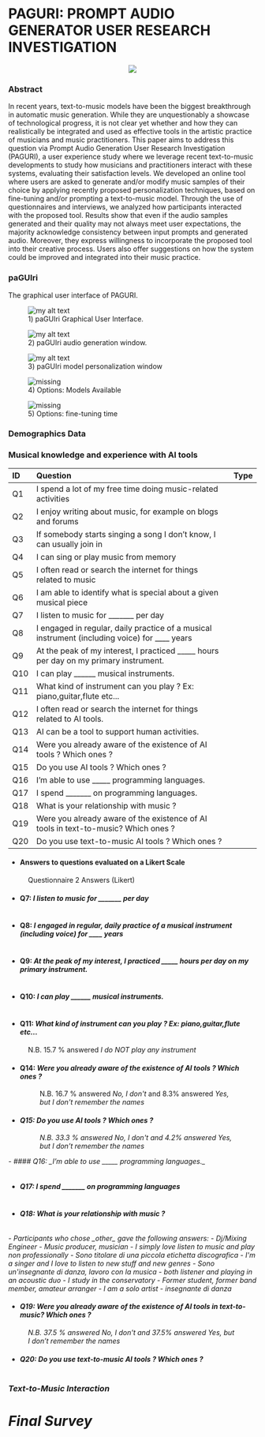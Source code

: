 # PAGURI: PROMPT AUDIO GENERATOR USER RESEARCH INVESTIGATION

<p align="center">
  <img src="figures/PAGURI_Logo.png"/>
</p>


### Abstract 

In recent years, text-to-music models have been the biggest breakthrough in automatic music generation. While they are unquestionably a showcase of technological progress, it is not clear yet whether and how they can realistically be integrated and used as effective tools in the artistic practice of musicians and music practitioners. This paper aims to address this question via Prompt Audio Generation User Research Investigation (PAGURI), a user experience study where we leverage recent text-to-music developments to study how musicians and practitioners interact with these systems, evaluating their satisfaction levels. We developed an online tool where users are asked to generate and/or modify music samples of their choice by applying recently proposed personalization techniques, based on fine-tuning and/or prompting a text-to-music model. Through the use of questionnaires and interviews, we analyzed how participants interacted with the proposed tool. Results show that even if the audio samples generated and their quality may not always meet user expectations, the majority acknowledge consistency between input prompts and generated audio. Moreover, they express willingness to incorporate the proposed tool into their creative process. Users also offer suggestions on how the system could be improved and integrated into their music practice.

### paGUIri
The graphical user interface of PAGURI.
<figure>
  <img src="figures/PaGUIri_1.png" alt="my alt text"/>
  <figcaption>1) paGUIri Graphical User Interface.</figcaption>
</figure>

<figure>
  <img src="figures/PaGUIri_2.png" alt="my alt text"/>
  <figcaption>2) paGUIri audio generation window.</figcaption>
</figure>

<figure>
  <img src="figures/PaGUIri_3.png" alt="my alt text"/>
  <figcaption>3) paGUIri model personalization window</figcaption>
</figure>

<figure>
    <img src="figures/PaGUIri_4.png" alt='missing' />
    <figcaption>4) Options: Models Available</figcaption>
</figure>
<figure>
    <img src="figures/PaGUIri_5.png" alt='missing' />
    <figcaption>5) Options: fine-tuning time</figcaption>
</figure>


### Demographics Data



### Musical knowledge and experience with AI tools

| ID  | Question  |  Type | 
|:---|:---|:---|
| Q1  |  I spend a lot of my free time doing music-related activities |   |
| Q2  |  I enjoy writing about music, for example on blogs and forums |   |
| Q3  | If somebody starts singing a song I don’t know, I can usually join in  |   |
| Q4  |  I can sing or play music from memory |   |
| Q5  |  I often read or search the internet for things related to music |   |
| Q6  |  I am able to identify what is special about a given musical piece  |   |
| Q7  | I listen to music for _______ per day  |   |
| Q8  |I engaged in regular, daily practice of a musical instrument (including voice) for ____ years|   |
| Q9  |At the peak of my interest, I practiced _____ hours per day on my primary instrument.|   |
| Q10  |I can play ______ musical instruments.|   |
| Q11  |What kind of instrument can you play ? Ex: piano,guitar,flute etc...|   |
| Q12  |I often read or search the internet for things related to AI tools.|   |
| Q13  |AI can be a tool to support human activities.|   |
| Q14  |Were you already aware of the existence of AI tools ? Which ones ?|   |
| Q15  |Do you use AI tools ? Which ones ?|   |
| Q16  |I’m able to use _____ programming languages.|   |
| Q17  |I spend _______ on programming languages.|   |
| Q18  |What is your relationship with music ?|   |
| Q19  |Were you already aware of the existence of AI tools in text-to-music? Which ones ?|   |
| Q20  |Do you use text-to-music AI tools ? Which ones ?|   |

- #### Answers to questions evaluated on a Likert Scale
<figure>
  <img src="figures/AI_MUSIC/ai_music_quest_likert.png" alt=""/>
  <figcaption> Questionnaire 2 Answers (Likert)</figcaption>
</figure>

- #### Q7: _I listen to music for _______ per day_
<figure>
  <img src="figures/AI_MUSIC/Q7.png" alt=""/>
</figure>

- #### Q8: _I engaged in regular, daily practice of a musical instrument (including voice) for ____ years_
<figure>
  <img src="figures/AI_MUSIC/Q8.png" alt=""/>
</figure>

- #### Q9: _At the peak of my interest, I practiced _____ hours per day on my primary instrument._
<figure>
  <img src="figures/AI_MUSIC/Q9.png" alt=""/>
</figure>

- #### Q10: _I can play ______ musical instruments._
<figure>
  <img src="figures/AI_MUSIC/Q10.png" alt=""/>
</figure>

- #### Q11: _What kind of instrument can you play ? Ex: piano,guitar,flute etc..._
<figure>
  <img src="figures/AI_MUSIC/Q11.png" alt=""/>
    <figcaption>N.B. 15.7 % answered  <i>I do NOT play any instrument </i></figcaption>
</figure>

- #### Q14: _Were you already aware of the existence of AI tools ? Which ones ?_
  <figure>
  <img src="figures/AI_MUSIC/Q14.png" alt=""/>
    
    <figcaption>N.B. 16.7 % answered  <i>No, I don't</i> and 8.3% answered <i> <i>Yes, but I don’t remember the names </i></figcaption>
</figure>

- #### Q15: _Do you use AI tools ? Which ones ?_
  <figure>
  <img src="figures/AI_MUSIC/Q15.png" alt=""/>
    
    <figcaption>N.B. 33.3 % answered  <i>No, I don't</i> and 4.2% answered <i> <i>Yes, but I don’t remember the names </i></figcaption>
</figure>
- #### Q16: _I’m able to use _____ programming languages._
  <figure>
  <img src="figures/AI_MUSIC/Q16.png" alt=""/>
</figure>

- #### Q17: _I spend _______ on programming languages_
<figure>
  <img src="figures/AI_MUSIC/Q17.png" alt=""/>
</figure>

- #### Q18: _What is your relationship with music ?_
  <figure>
  <img src="figures/AI_MUSIC/Q18.png" alt=""/>
</figure>
- Participants who chose _other_ gave the following answers:
- Dj/Mixing Engineer
- Music producer, musician
- I simply love listen to music and play non professionally
- Sono titolare di una piccola etichetta discografica
- I'm a singer and I love to listen to new stuff and new genres
- Sono un'insegnante di danza, lavoro con la musica
- both listener and playing in an acoustic duo
- I study in the conservatory
- Former student, former band member, amateur arranger
- I am a solo artist
- insegnante di danza

- #### Q19: _Were you already aware of the existence of AI tools in text-to-music? Which ones ?_
<figure>
  <img src="figures/AI_MUSIC/Q19.png" alt=""/>
<figcaption>N.B. 37.5 % answered  <i>No, I don't</i> and 37.5% answered <i> <i>Yes, but I don’t remember the names </i></figcaption>
</figure>

- #### Q20: _Do you use text-to-music AI tools ? Which ones ?_
<figure>
  <img src="figures/AI_MUSIC/Q20.png" alt=""/>
</figure>

### Text-to-Music Interaction

# Final Survey
